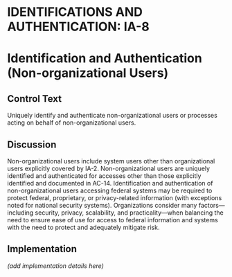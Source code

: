 # IDENTIFICATIONS AND AUTHENTICATION: IA-8
# Identification and Authentication (Non-organizational Users)

## Control Text

Uniquely identify and authenticate non-organizational users or processes acting on behalf of non-organizational users.

## Discussion

Non-organizational users include system users other than organizational users explicitly covered by IA-2. Non-organizational users are uniquely identified and authenticated for accesses other than those explicitly identified and documented in AC-14. Identification and authentication of non-organizational users accessing federal systems may be required to protect federal, proprietary, or privacy-related information (with exceptions noted for national security systems). Organizations consider many factors—including security, privacy, scalability, and practicality—when balancing the need to ensure ease of use for access to federal information and systems with the need to protect and adequately mitigate risk.

## Implementation

_(add implementation details here)_